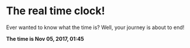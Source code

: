 # The real time clock!

Ever wanted to know what the time is? Well, your journey is about to end!

**The time is Nov 05, 2017, 01:45**